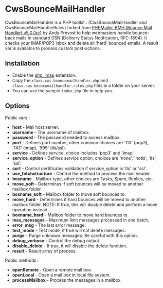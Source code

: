 CwsBounceMailHandler
====================

CwsBounceMailHandler is a PHP toolkit : (CwsBounceMailHandler and CwsBounceMailHandlerRules) forked from [PHPMailer-BMH (Bounce Mail Handler) v5.0.0rc1](http://phpmailer.codeworxtech.com) by Andy Prevost to help webmasters handle bounce-back mails in standard DSN (Delivery Status Notification, RFC-1894).
It checks your IMAP/POP3 inbox and delete all 'hard' bounced emails.
A result var is available to process custom post-actions.

Installation
------------

* Enable the [php_imap](http://php.net/manual/en/book.imap.php) extension.
* Copy the ``class.cws.bouncemailhandler.php`` and ``class.cws.bouncemailhandler.rules.php`` files in a folder on your server.
* You can use the sample ``index.php`` file to help you.

Options
-------

Public vars :

* **host** - Mail host server.
* **username** - The username of mailbox.
* **password** - The password needed to access mailbox.
* **port** - Defines port number, other common choices are '110' (pop3), '143' (imap), '995' (tls/ssl).
* **service** - Defines service, choice includes 'pop3' and 'imap'.
* **service_option** - Defines service option, choices are 'none', 'notls', 'tls', 'ssl'.
* **cert** - Control certificates validation if service_option is 'tls' or 'ssl'.
* **use_fetchstructure** - Control the method to process the mail header.
* **boxname** - Mailbox type, other choices are Tasks, Spam, Replies, etc.
* **move_soft** - Determines if soft bounces will be moved to another mailbox folder.
* **boxname_soft** - Mailbox folder to move soft bounces to.
* **move_hard** - Determines if hard bounces will be moved to another mailbox folder. NOTE: If true, this will disable delete and perform a move operation instead.
* **boxname_hard** - Mailbox folder to move hard bounces to.
* **max_messages** - Maximum limit messages processed in one batch.
* **error_msg** - The last error message.
* **test_mode** - Test mode, if true will not delete messages.
* **purge** - Purge unknown messages. Be careful with this option.
* **debug_verbose** - Control the debug output.
* **disable_delete** - If true, it will disable the delete function.
* **result** - Result array of process.

Public methods :

* **openRemote** - Open a remote mail box.
* **openLocal** - Open a mail box in local file system.
* **processMailbox** - Process the messages in a mailbox.
